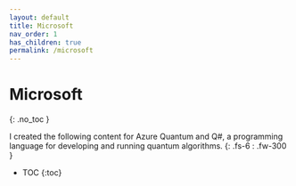 ```yaml
---
layout: default
title: Microsoft
nav_order: 1
has_children: true
permalink: /microsoft
---
```


# Microsoft
{: .no_toc }

I created the following content for Azure Quantum and Q#, a programming language for developing and running quantum algorithms.
{: .fs-6 : .fw-300 }

- TOC
{:toc}
